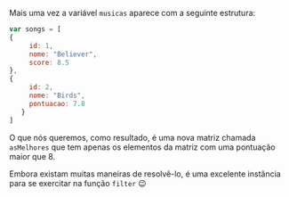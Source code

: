 
Mais uma vez a variável `musicas` aparece com a seguinte estrutura:

``` javascript
var songs = [
{
     id: 1,
     nome: "Believer",
     score: 8.5
},
{
     id: 2,
     nome: "Birds",
     pontuacao: 7.8
   }
]
```


O que nós queremos, como resultado, é uma nova matriz chamada `asMelhores` que tem apenas os elementos da matriz com uma pontuação maior que 8.

Embora existam muitas maneiras de resolvê-lo, é uma excelente instância para se exercitar na função `filter` :wink: